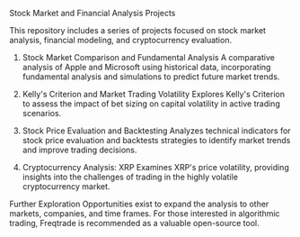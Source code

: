 Stock Market and Financial Analysis Projects

This repository includes a series of projects focused on stock market analysis, financial modeling, and cryptocurrency evaluation.

1. Stock Market Comparison and Fundamental Analysis
A comparative analysis of Apple and Microsoft using historical data, incorporating fundamental analysis and simulations to predict future market trends.

2. Kelly's Criterion and Market Trading Volatility
Explores Kelly's Criterion to assess the impact of bet sizing on capital volatility in active trading scenarios.

3. Stock Price Evaluation and Backtesting
Analyzes technical indicators for stock price evaluation and backtests strategies to identify market trends and improve trading decisions.

4. Cryptocurrency Analysis: XRP
Examines XRP's price volatility, providing insights into the challenges of trading in the highly volatile cryptocurrency market.

Further Exploration
Opportunities exist to expand the analysis to other markets, companies, and time frames. For those interested in algorithmic trading, Freqtrade is recommended as a valuable open-source tool.
